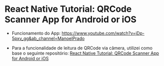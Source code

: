 # React Native Tutorial: QRCode Scanner App for Android or iOS

 - Funcionamento do App: https://www.youtube.com/watch?v=jDp-5pxv_gg&ab_channel=ManoelPrado

 - Para a funcionalidade de leitura de QRCode via câmera, utilizei como base o seguinte repositório: [React Native Tutorial: QRCode Scanner App for Android or iOS](https://www.djamware.com/post/5e83f1e7344bef67e448798c/react-native-tutorial-qrcode-scanner-app-for-android-or-ios)
